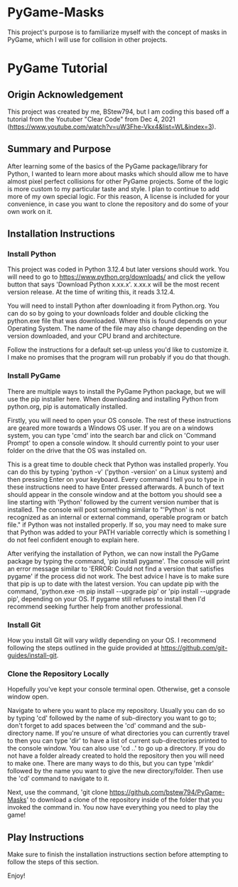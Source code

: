 # PyGame-Masks
This project's purpose is to familiarize myself with the concept of masks in PyGame, which I will use for collision in other projects.

# PyGame Tutorial

## Origin Acknowledgement
This project was created by me, BStew794, but I am coding this based off a tutorial from the Youtuber "Clear Code" from  Dec 4, 2021 (https://www.youtube.com/watch?v=uW3Fhe-Vkx4&list=WL&index=3).

## Summary and Purpose
After learning some of the basics of the PyGame package/library for Python, I wanted to learn more about masks which should allow me to have almost pixel perfect collisions for other PyGame projects. Some of the logic is more custom to my particular taste and style. I plan to continue to add more of my own special logic. For this reason, A license is included for your convenience, in case you want to clone the repository and do some of your own work on it.

## Installation Instructions
### Install Python
This project was coded in Python 3.12.4 but later versions should work. You will need to go to https://www.python.org/downloads/ and click the yellow button that says 'Download Python x.xx.x'. x.xx.x will be the most recent version release. At the time of writing this, it reads 3.12.4.

You will need to install Python after downloading it from Python.org. You can do so by going to your downloads folder and double clicking the python.exe file that was downloaded. Where this is found depends on your Operating System. The name of the file may also change depending on the version downloaded, and your CPU brand and architecture.

Follow the instructions for a default set-up unless you'd like to customize it. I make no promises that the program will run probably if you do that though.

### Install PyGame 
There are multiple ways to install the PyGame Python package, but we will use the pip installer here. When downloading and installing Python from python.org, pip is automatically installed.

Firstly, you will need to open your OS console. The rest of these instructions are geared more towards a Windows OS user. If you are on a windows system, you can type 'cmd' into the search bar and click on 'Command Prompt' to open a console window. It should currently point to your user folder on the drive that the OS was installed on.

This is a great time to double check that Python was installed properly. You can do this by typing 'python -v' ('python -version' on a Linux system) and then pressing Enter on your keyboard. Every command I tell you to type in these instructions need to have Enter pressed afterwards. A bunch of text should appear in the console window and at the bottom you should see a line starting with 'Python' followed by the current version number that is installed. The console will post something similar to "'Python' is not recognized as an internal or external command,
operable program or batch file." if Python was not installed properly. If so, you may need to make sure that Python was added to your PATH variable correctly which is something I do not feel confident enough to explain here.

After verifying the installation of Python, we can now install the PyGame package by typing the command, 'pip install pygame'. The console will print an error message similar to 'ERROR: Could not find a version that satisfies pygame' if the process did not work. The best advice I have is to make sure that pip is up to date with the latest version. You can update pip with the command, 'python.exe -m pip install --upgrade pip' or 'pip install --upgrade pip', depending on your OS. If pygame still refuses to install then I'd recommend seeking further help from another professional.

### Install Git
How you install Git will vary wildly depending on your OS. I recommend following the steps outlined in the guide provided at https://github.com/git-guides/install-git.

### Clone the Repository Locally
Hopefully you've kept your console terminal open. Otherwise, get a console window open.

Navigate to where you want to place my repository. Usually you can do so by typing 'cd' followed by the name of sub-directory you want to go to; don't forget to add spaces between the 'cd' command and the sub-directory name. If you're unsure of what directories you can currently travel to then you can type 'dir' to have a list of current sub-directories printed to the console window. You can also use 'cd ..' to go up a directory. If you do not have a folder already created to hold the repository then you will need to make one. There are many ways to do this, but you can type 'mkdir' followed by the name you want to give the new directory/folder. Then use the 'cd' command to navigate to it.

Next, use the command, 'git clone https://github.com/bstew794/PyGame-Masks' to download a clone of the repository inside of the folder that you invoked the command in. You now have everything you need to play the game!

## Play Instructions
Make sure to finish the installation instructions section before attempting to follow the steps of this section.

Enjoy!
